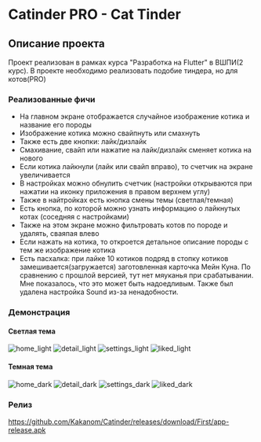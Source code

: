 # Catinder PRO - Cat Tinder

## Описание проекта
 Проект реализован в рамках курса "Разработка на Flutter" в ВШПИ(2 курс). В проекте необходимо реализовать подобие тиндера, но для котов(PRO)

### Реализованные фичи
- На главном экране отображается случайное изображение котика и название его породы
- Изображение котика можно свайпнуть или смахнуть
- Также есть две кнопки: лайк/дизлайк
- Смахивание, свайп или нажатие на лайк/дизлайк сменяет котика на нового
- Если котика лайкнули (лайк или свайп вправо), то счетчик на экране увеличивается
- В настройках можно обнулить счетчик (настройки открываются при нажатии на иконку приложения в правом верхнем углу)
- Также в найтройках есть кнопка смены темы (светлая/темная)
- Есть кнопка, по которой можно узнать информацию о лайкнутых котах (соседняя с настройками)
- Также на этом экране можно фильтровать котов по породе и удалять, сваяпая влево
- Если нажать на котика, то откроется детальное описание породы с тем же изображение котика
- Есть пасхалка: при лайке 10 котиков подряд в стопку котиков замешивается(загружается) заготовленная карточка Мейн Куна. По сравнению с прошлой версией, тут нет мяуканья при срабатывании. Мне показалось, что это может быть надоедливым. Также был удалена настройка Sound из-за ненадобности.

### Демонстрация
#### Светлая тема
![home_light](showcase/home_light.jpg)
![detail_light](showcase/detail_light.jpg)
![settings_light](showcase/settings_light.jpg)
![liked_light](showcase/liked_light.png)

#### Темная тема
![home_dark](showcase/home_dark.jpg)
![detail_dark](showcase/detail_dark.jpg)
![settings_dark](showcase/settings_dark.jpg)
![liked_dark](showcase/liked_dark.png)

### Релиз
https://github.com/Kakanom/Catinder/releases/download/First/app-release.apk
